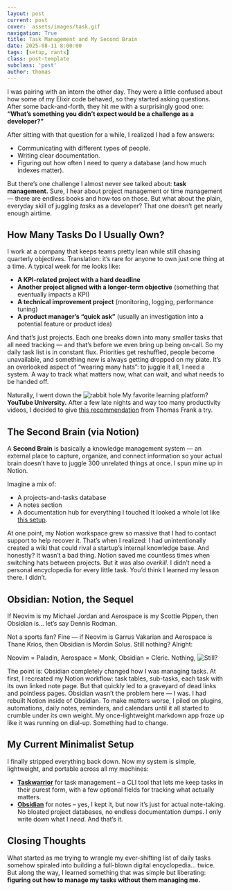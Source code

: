 ```yaml
---
layout: post
current: post
cover:  assets/images/task.gif
navigation: True
title: Task Management and My Second Brain
date: 2025-08-11 8:00:00
tags: [setup, rants]
class: post-template
subclass: 'post'
author: thomas
---
```


I was pairing with an intern the other day. They were a little confused about how some of my Elixir code behaved, so they started asking questions. After some back-and-forth, they hit me with a surprisingly good one: **“What’s something you didn’t expect would be a challenge as a developer?”** 

After sitting with that question for a while, I realized I had a few answers: 
- Communicating with different types of people. 
- Writing clear documentation. 
- Figuring out how often I need to query a database (and how much indexes matter). 

But there’s one challenge I almost never see talked about: **task management.** Sure, I hear about project management or time management — there are endless books and how‑tos on those. But what about the plain, everyday skill of juggling *tasks* as a developer? That one doesn’t get nearly enough airtime. 

## How Many Tasks Do I Usually Own?

I work at a company that keeps teams pretty lean while still chasing quarterly objectives. Translation: it’s rare for anyone to own just one thing at a time. A typical week for me looks like: 
- **A KPI-related project with a hard deadline** 
- **Another project aligned with a longer‑term objective** (something that eventually impacts a KPI) 
- **A technical improvement project** (monitoring, logging, performance tuning) 
- **A product manager’s “quick ask”** (usually an investigation into a potential feature or product idea) 

And that’s just projects. Each one breaks down into many smaller tasks that all need tracking — and that’s before we even bring up being on‑call. So my daily task list is in constant flux. Priorities get reshuffled, people become unavailable, and something new is always getting dropped on my plate. It’s an overlooked aspect of “wearing many hats”: to juggle it all, I need a system. A way to track what matters now, what can wait, and what needs to be handed off. 

Naturally, I went down the ![rabbit hole](https://media.giphy.com/media/v1.Y2lkPTc5MGI3NjExMW1sajBzbnFtZ3YzODE0eGp5ZDd5b3BmNG96NXh6YzAxeGY3ZGg2YyZlcD12MV9naWZzX3NlYXJjaCZjdD1n/T1GWTCSrTr2tnsvq4k/giphy.gif) My favorite learning platform? **YouTube University.** After a few late nights and way too many productivity videos, I decided to give [this recommendation](https://www.youtube.com/watch?v=m9S5I3pWz94) from Thomas Frank a try. 

## The Second Brain (via Notion) 

A **Second Brain** is basically a knowledge management system — an external place to capture, organize, and connect information so your actual brain doesn’t have to juggle 300 unrelated things at once. I spun mine up in Notion. 

Imagine a mix of: 
- A projects-and-tasks database 
- A notes section 
- A documentation hub for everything I touched It looked a whole lot like [this setup](https://www.pinterest.com/pin/1085508316447488244/). 

At one point, my Notion workspace grew so massive that I had to contact support to help recover it. That’s when I realized: I had unintentionally created a wiki that could rival a startup’s internal knowledge base. And honestly? It wasn’t a bad thing. Notion saved me countless times when switching hats between projects. But it was also *overkill*. I didn’t need a personal encyclopedia for every little task. You’d think I learned my lesson there. I didn’t. 

## Obsidian: Notion, the Sequel

If Neovim is my Michael Jordan and Aerospace is my Scottie Pippen, then Obsidian is… let’s say Dennis Rodman. 

Not a sports fan? Fine — if Neovim is Garrus Vakarian and Aerospace is Thane Krios, then Obsidian is Mordin Solus. Still nothing? Alright: 

Neovim = Paladin, Aerospace = Monk, Obsidian = Cleric. Nothing, ![Still?](https://media.giphy.com/media/v1.Y2lkPWVjZjA1ZTQ3YXYwazMyN2hmZTBjenMxb2UzOHE1MGIxdTJpdTA3N2RuZmhmYWU4aiZlcD12MV9naWZzX3NlYXJjaCZjdD1n/gkFtBo3xl05UR9FA2Q/giphy.gif)

The point is: Obsidian completely changed how I was managing tasks. At first, I recreated my Notion workflow: task tables, sub-tasks, each task with its own linked note page. But that quickly led to a graveyard of dead links and pointless pages. Obsidian wasn’t the problem here — I was. I had rebuilt Notion inside of Obsidian. To make matters worse, I piled on plugins, automations, daily notes, reminders, and calendars until it all started to crumble under its own weight. My once-lightweight markdown app froze up like it was running on dial-up. Something had to change.

## My Current Minimalist Setup
I finally stripped everything back down. Now my system is simple, lightweight, and portable across all my machines: 
- **[Taskwarrior](https://taskwarrior.org/docs/start/)** for task management – a CLI tool that lets me keep tasks in their purest form, with a few optional fields for tracking what actually matters. 
- **[Obsidian](https://obsidian.md)** for notes – yes, I kept it, but now it’s just for actual note-taking. No bloated project databases, no endless documentation dumps. I only write down what I *need*. And that’s it. 

## Closing Thoughts
What started as me trying to wrangle my ever-shifting list of daily tasks somehow spiraled into building a full-blown digital encyclopedia… twice. But along the way, I learned something that was simple but liberating: **figuring out how to manage my tasks without them managing me.** 
